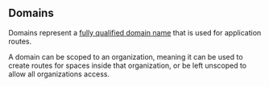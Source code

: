 ## Domains

Domains represent a [fully qualified domain name](https://en.wikipedia.org/wiki/Fully_qualified_domain_name) that is used for application routes.

A domain can be scoped to an organization, meaning it can be used to create routes for spaces inside that organization, or be left unscoped to allow all organizations access.
